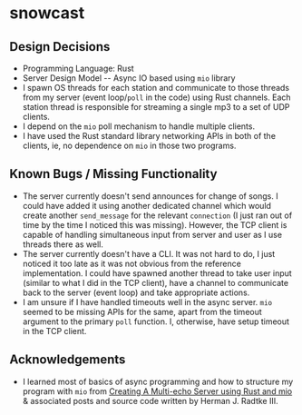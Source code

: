 # snowcast

## Design Decisions
- Programming Language: Rust
- Server Design Model -- Async IO based using `mio` library
- I spawn OS threads for each station and communicate to those threads from my server (event loop/`poll` in the code) using Rust channels. Each station thread is responsible for streaming a single mp3 to a set of UDP clients.
- I depend on the `mio` poll mechanism to handle multiple clients.
- I have used the Rust standard library networking APIs in both of the clients, ie, no dependence on `mio` in those two programs.

## Known Bugs / Missing Functionality
- The server currently doesn't send announces for change of songs. I could have added it using another dedicated channel which would create another `send_message` for the relevant `connection` (I just ran out of time by the time I noticed this was missing). However, the TCP client is capable of handling simultaneous input from server and user as I use threads there as well.
- The server currently doesn't have a CLI. It was not hard to do, I just noticed it too late as it was not obvious from the reference implementation. I could have spawned another thread to take user input (similar to what I did in the TCP client), have a channel to communicate back to the server (event loop) and take appropriate actions.
- I am unsure if I have handled timeouts well in the async server. `mio` seemed to be missing APIs for the same, apart from the timeout argument to the primary `poll` function. I, otherwise, have setup timeout in the TCP client.

## Acknowledgements
- I learned most of basics of async programming and how to structure my program with `mio` from [Creating A Multi-echo Server using Rust and mio](http://hermanradtke.com/2015/07/22/creating-a-multi-echo-server-using-rust-and-mio.html) & associated posts and source code written by Herman J. Radtke III.
